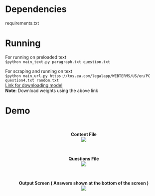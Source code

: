# Dependencies
requirements.txt

# Running
For running on preloaded text <br>
`$python main_text.py paragraph.txt question.txt` <br>

For scraping and running on text <br>
`$python main_url.py https://tos.ea.com/legalapp/WEBTERMS/US/en/PC question4.txt random.txt` <br>
[Link for downloading model](https://drive.google.com/file/d/1hktnjAJOdOwPxTK3R-KST9-kUQFYPusM/view?usp=sharing)
<br>
**Note**: Download weights using the above link 

# Demo
<br>
<p align="center">
  <b>Content File</b>
  <br>
  <img src="https://user-images.githubusercontent.com/35667308/70373874-93eb5280-1912-11ea-84c1-9c3ea5c0e190.png">
</p> 
<br>
<p align="center">
  <b>Questions File</b>
  <br>
  <img src="https://user-images.githubusercontent.com/35667308/70373873-92218f00-1912-11ea-816d-0cc94b636bfd.png">
</p> 
<br>
<p align="center">
  <b>Output Screen ( Answers shown at the bottom of the screen )</b>
  <br>
  <img src="https://user-images.githubusercontent.com/35667308/70373877-95b51600-1912-11ea-806d-0d2d72eef941.png">  
</p>
